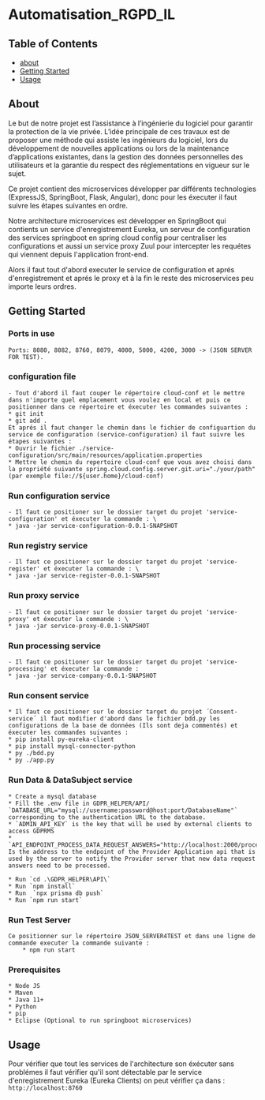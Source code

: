 # Automatisation_RGPD_IL

## Table of Contents

- [about](#about)
- [Getting Started](#getting_started)
- [Usage](#usage)

## About <a name = "about"></a>

 Le but de notre projet est l’assistance à l’ingénierie du logiciel pour garantir la protection de la vie privée. L’idée principale de ces travaux est de proposer une méthode qui assiste les ingénieurs du logiciel, lors du développement de nouvelles applications ou lors de la maintenance d’applications existantes, dans la gestion des données personnelles des utilisateurs et la garantie du respect des réglementations en vigueur sur le sujet.

 Ce projet contient des microservices développer par différents technologies (ExpressJS, SpringBoot, Flask, Angular), donc pour les éxecuter il faut suivre les étapes suivantes en ordre.

 Notre architecture microservices est développer en SpringBoot qui contients un service d'enregistrement Eureka, un serveur de configuration des services springboot en spring cloud config pour centraliser les configurations et aussi un service proxy Zuul pour intercepter les requétes qui viennent depuis l'application front-end.

 Alors il faut tout d'abord executer le service de configuration et aprés d'enregistrement et aprés le proxy et à la fin le reste des microservices peu importe leurs ordres.

## Getting Started <a name = "getting_started"></a>

### Ports in use
    Ports: 8080, 8082, 8760, 8079, 4000, 5000, 4200, 3000 -> (JSON SERVER FOR TEST).

### configuration file

    - Tout d'abord il faut couper le répertoire cloud-conf et le mettre dans n'importe quel emplacement vous voulez en local et puis ce positionner dans ce répertoire et éxecuter les commandes suivantes :
    * git init
    * git add .
    Et aprés il faut changer le chemin dans le fichier de configuartion du service de configuration (service-configuration) il faut suivre les étapes suivantes :
    * Ouvrir le fichier ./service-configuration/src/main/resources/application.properties
    * Mettre le chemin du repertoire cloud-conf que vous avez choisi dans la propriété suivante spring.cloud.config.server.git.uri="./your/path" (par exemple file://${user.home}/cloud-conf)

### Run configuration service

    - Il faut ce positioner sur le dossier target du projet 'service-configuration' et éxecuter la commande : \
    * java -jar service-configuration-0.0.1-SNAPSHOT

### Run registry service

    - Il faut ce positioner sur le dossier target du projet 'service-register' et éxecuter la commande : \
    * java -jar service-register-0.0.1-SNAPSHOT

### Run proxy service

    - Il faut ce positioner sur le dossier target du projet 'service-proxy' et éxecuter la commande : \
    * java -jar service-proxy-0.0.1-SNAPSHOT

### Run processing service

    - Il faut ce positioner sur le dossier target du projet 'service-processing' et éxecuter la commande :
    * java -jar service-company-0.0.1-SNAPSHOT

### Run consent service

    * Il faut ce positioner sur le dossier target du projet ´Consent-service´ il faut modifier d'abord dans le fichier bdd.py les configurations de la base de données (Ils sont deja commentés) et éxecuter les commandes suivantes :
    * pip install py-eureka-client
    * pip install mysql-connector-python
    * py ./bdd.py
    * py ./app.py

### Run Data & DataSubject service

    * Create a mysql database
    * Fill the .env file in GDPR_HELPER/API/
    `DATABASE_URL="mysql://username:password@host:port/DatabaseName"` corresponding to the authentication URL to the database.
    * `ADMIN_API_KEY` is the key that will be used by external clients to access GDPRMS
    * `API_ENDPOINT_PROCESS_DATA_REQUEST_ANSWERS="http://localhost:2000/processAnswers"` Is the address to the endpoint of the Provider Application api that is used by the server to notify the Provider server that new data request answers need to be processed.

    * Run `cd .\GDPR_HELPER\API\`
    * Run `npm install`
    * Run  `npx prisma db push`
    * Run `npm run start`

### Run Test Server
    Ce positionner sur le répertoire JSON_SERVER4TEST et dans une ligne de commande executer la commande suivante :
        * npm run start

### Prerequisites

    * Node JS
    * Maven
    * Java 11+
    * Python
    * pip
    * Eclipse (Optional to run springboot microservices)

## Usage <a name = "usage"></a>

Pour vérifier que tout les services de l'architecture son éxécuter sans problémes il faut vérifier qu'il sont détectable par le service d'enregistrement Eureka (Eureka Clients) on peut vérifier ça dans : `http://localhost:8760`

